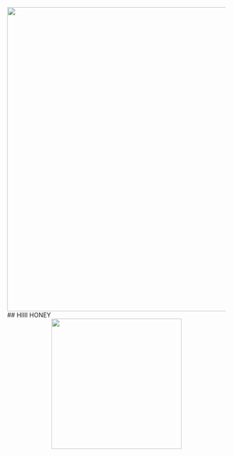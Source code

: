 <div id="header" align="center">
  <img src="https://github.com/user-attachments/assets/81480306-df86-49d7-9ec0-82b376e0d305" width="700"/>
</div>
## HIIII HONEY
<div align="center">
  <img src="https://media4.giphy.com/media/v1.Y2lkPTc5MGI3NjExc3Y0NW03aG1nbWZsMjkzM2J4aTQxandzZzUwcW82MDczaWdoOTV5eCZlcD12MV9pbnRlcm5hbF9naWZfYnlfaWQmY3Q9Zw/dvBgr7pA6FTJOMOALY/giphy.gif" width="300" height="300"/>
</div>
